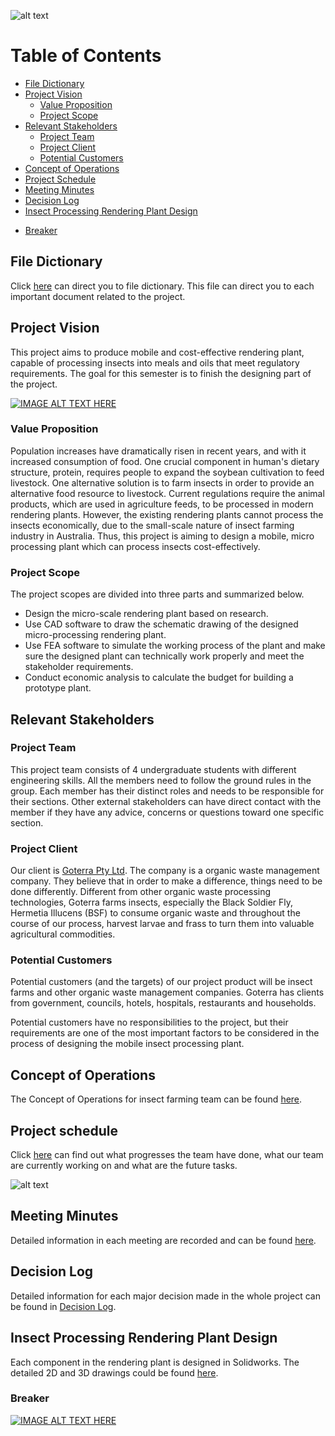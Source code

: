 ![alt text](https://github.com/JessYJY/insectfarming.github.io/blob/master/Image/Title_v1.png)


# Table of Contents
- [File Dictionary](#file-dictionary)
- [Project Vision](#project-vision)
  * [Value Proposition](#value-proposition)
  * [Project Scope](#project-scope)
- [Relevant Stakeholders](#relevant-stakeholders)
  * [Project Team](#project-team)
  * [Project Client](#project-client)
  * [Potential Customers](#potential-customers)
 - [Concept of Operations](#concept-of-operations)
 - [Project Schedule](#project-schedule)
 - [Meeting Minutes](#meeting-minutes)
 - [Decision Log](#decision-log)
 - [Insect Processing Rendering Plant Design](#Insect-Processing-Rendering-Plant-Design)
  * [Breaker](#breaker)


## File Dictionary

Click [here](https://github.com/JessYJY/insectfarming.github.io/blob/master/File%20dictionary.md) can direct you to file dictionary. This file can direct you to each important document related to the project. 

## Project Vision 

This project aims to produce mobile and cost-effective rendering plant, capable of processing insects into meals and oils that meet regulatory requirements. The goal for this semester is to finish the designing part of the project.

[![IMAGE ALT TEXT HERE](http://img.youtube.com/vi/xEka0FpmR5k/0.jpg)](http://www.youtube.com/watch?v=xEka0FpmR5k)

### Value Proposition 

Population increases have dramatically risen in recent years, and with it increased consumption of food. One crucial component in human's dietary structure, protein, requires people to expand the soybean cultivation to feed livestock. One alternative solution is to farm insects in order to provide an alternative food resource to livestock. Current regulations require the animal products, which are used in agriculture feeds, to be processed in modern rendering plants. However, the existing rendering plants cannot process the insects economically, due to the small-scale nature of insect farming industry in Australia. Thus, this project is aiming to design a mobile, micro processing plant which can process insects cost-effectively.  

### Project Scope 

The project scopes are divided into three parts and summarized below.
* Design the micro-scale rendering plant based on research. 
* Use CAD software to draw the schematic drawing of the designed micro-processing rendering plant. 
* Use FEA software to simulate the working process of the plant and make sure the designed plant can technically work properly and meet the stakeholder requirements. 
* Conduct economic analysis to calculate the budget for building a prototype plant. 


## Relevant Stakeholders

### Project Team 

This project team consists of 4 undergraduate students with different engineering skills. All the members need to follow the ground rules in the group. Each member has their distinct roles and needs to be responsible for their sections. Other external stakeholders can have direct contact with the member if they have any advice, concerns or questions toward one specific section.


### Project Client

Our client is [Goterra Pty Ltd](https://www.goterra.com.au). The company is a organic waste management company. They believe that in order to make a difference, things need to be done differently. Different from other organic waste processing technologies, Goterra farms insects, especially the Black Soldier Fly, Hermetia Illucens (BSF) to consume organic waste and throughout the course of our process, harvest larvae and frass to turn them into valuable agricultural commodities.

### Potential Customers

Potential customers (and the targets) of our project product will be insect farms and other organic waste management companies. Goterra has clients from government, councils, hotels, hospitals, restaurants and households.  

Potential customers have no responsibilities to the project, but their requirements are one of the most important factors to be considered in the process of designing the mobile insect processing plant.

## Concept of Operations 
The Concept of Operations for insect farming team can be found [here](https://github.com/JessYJY/insectfarming.github.io/blob/master/Audit%20Documents/Audit%201.md). 

## Project schedule 
Click [here](https://github.com/JessYJY/insectfarming.github.io/blob/master/Project%20schedule/Gantt%20Chart.pdf) can find out what progresses the team have done, what our team are currently working on and what are the future tasks. 

![alt text](https://github.com/JessYJY/insectfarming.github.io/blob/master/Project%20schedule/updated%20timeline.png)
## Meeting Minutes
Detailed information in each meeting are recorded and can be found [here](https://github.com/JessYJY/insectfarming.github.io/tree/master/Meeting). 


## Decision Log
Detailed information for each major decision made in the whole project can be found in [Decision Log](https://github.com/JessYJY/insectfarming.github.io/tree/master/Decision%20log). 

## Insect Processing Rendering Plant Design

Each component in the rendering plant is designed in Solidworks. The detailed 2D and 3D drawings could be found [here](https://github.com/JessYJY/insectfarming.github.io/tree/master/Rendering%20design/Final%20design).

### Breaker
[![IMAGE ALT TEXT HERE](http://img.youtube.com/vi/BaOe7Ly5Ymc/0.jpg)](https://youtu.be/BaOe7Ly5Ymc)
